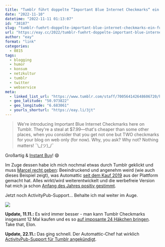 ```yaml
---
title: "Tumblr führt doppelte “Important Blue Internet Checkmarks“ ein – für 7,99$, einmalig."
date: "2022-11-10"
datetime: "2022-11-11 01:13:07"
id: "38187"
slug: "tumblr-fuehrt-doppelte-important-blue-internet-checkmarks-ein-fuer-799-einmalig"
url: "https://eay.cc/2022/tumblr-fuehrt-doppelte-important-blue-internet-checkmarks-ein-fuer-799-einmalig/"
author: "eay"
format: "link"
categories:
  - 0815
tags:
  - blogging
  - humor
  - konsum
  - netzkultur
  - tumblr
  - twitter
  - webservice
meta:
  - linked_list_url: "https://www.tumblr.com/staff/700564142648606720/hi-were-introducing-completely-useless-blue"
  - geo_latitude: "50.973822"
  - geo_longitude: "6.683061"
  - yourls_shorturl: "https://eay.li/3jt"
---
```


> We're introducing Important Blue Internet Checkmarks here on Tumblr. They're a steal at $7.99—that's cheaper than some other places, when you consider that you get not one but TWO checkmarks for your blog on web only (for now). Why, you ask? Why not? Nothing matters! ¯\\\_(ツ)\_/¯

Großartig & [Instant Buy](https://www.tumblr.com/eay/700574564687724544/hilarious-instant-buy)! 😄

Im Zuge dessen habe ich mich nochmal etwas durch Tumblr geklickt und muss [Marcel recht geben](https://mastodon.social/@marcel/109321483614249408): Beeindruckend und angenehm weird (wie auch dieses Beispiel zeigt), was Automattic [seit dem Kauf 2019](https://eay.cc/2019/automattic-uebernimmt-tumblr/) aus der Plattform gemacht hat. Alles wirkt/wird weiterentwickelt und die werbefreie Version hat mich ja schon [Anfang des Jahres positiv gestimmt](https://eay.cc/2022/tumblr-ad-free-browsing/).

Jetzt noch ActivityPub-Support... Behalte ich mal weiter im Auge.

[![](https://eay.cc/uploads/2022/tumblr-checkmarks.png)](https://eay.cc/uploads/2022/tumblr-checkmarks.png)

**Update, 11.11.:** Es wird immer besser - man kann Tumblr Checkmarks insgesamt 12 Mal kaufen und es so [auf imposante 24 Häkchen bringen](https://www.theverge.com/2022/11/10/23452489/it-stacks). Take that, Elon.

**Update, 22.11.:** Das ging schnell. Der Automattic-Chef hat wirklich [ActivityPub-Support für Tumblr angekündigt](https://eay.cc/2022/tumblr-will-support-activitypub/).
